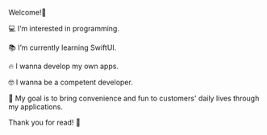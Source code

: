 Welcome!🤗


💻 I’m interested in programming.

📚 I’m currently learning SwiftUI.

🔥 I wanna develop my own apps.

🤓 I wanna be a competent developer.

🌈 My goal is to bring convenience and fun to customers' daily lives through my applications.


Thank you for read! 🙏

<!---
devHuni/devHuni is a ✨ special ✨ repository because its `README.md` (this file) appears on your GitHub profile.
You can click the Preview link to take a look at your changes.
--->
